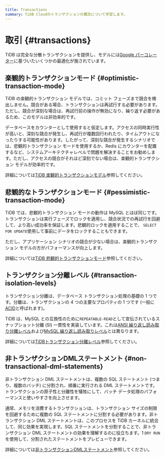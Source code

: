 ```yaml
---
title: Transactions
summary: TiDB Cloudのトランザクションの概念について学習します。
---
```


# 取引 {#transactions}

TiDB は完全な分散トランザクションを提供し、モデルには[Google パーコレーター](https://research.google.com/pubs/pub36726.html)に基づいたいくつかの最適化が施されています。

## 楽観的トランザクションモード {#optimistic-transaction-mode}

TiDB の楽観的トランザクション モデルでは、コミット フェーズまで競合を検出しません。競合がある場合、トランザクションは再試行する必要があります。ただし、競合が深刻な場合は、再試行前の操作が無効になり、繰り返す必要があるため、このモデルは非効率的です。

データベースをカウンターとして使用すると仮定します。アクセスの同時実行性が高いと、深刻な競合が発生し、再試行が複数回行われたり、タイムアウトになったりする可能性があります。したがって、深刻な競合が発生するシナリオでは、悲観的トランザクション モードを使用するか、Redis にカウンターを配置するなど、システムアーキテクチャレベルで問題を解決することをお勧めします。ただし、アクセスの競合がそれほど深刻でない場合は、楽観的トランザクション モデルが効率的です。

詳細については[TiDB 楽観的トランザクションモデル](/optimistic-transaction.md)参照してください。

## 悲観的なトランザクションモード {#pessimistic-transaction-mode}

TiDB では、悲観的トランザクション モードの動作は MySQL とほぼ同じです。トランザクションは実行フェーズでロックを適用し、競合状況での再試行を回避して、より高い成功率を保証します。悲観的ロックを適用することで、 `SELECT FOR UPDATE`使用して事前にデータをロックすることもできます。

ただし、アプリケーション シナリオの競合が少ない場合は、楽観的トランザクション モデルの方がパフォーマンスが向上します。

詳細については[TiDB 悲観的トランザクションモード](/pessimistic-transaction.md)参照してください。

## トランザクション分離レベル {#transaction-isolation-levels}

トランザクション分離は、データベース トランザクション処理の基礎の 1 つです。分離は、トランザクションの 4 つの主要なプロパティの 1 つです (一般に[ACID](/tidb-cloud/tidb-cloud-glossary.md#acid)と呼ばれます)。

TiDB は、MySQL との互換性のために`REPEATABLE-READ`として宣伝されているスナップショット分離 (SI) 一貫性を実装しています。これは[ANSI 繰り返し読み取り分離レベル](/transaction-isolation-levels.md#difference-between-tidb-and-ansi-repeatable-read)および[MySQL 繰り返し読み取りレベル](/transaction-isolation-levels.md#difference-between-tidb-and-mysql-repeatable-read)とは異なります。

詳細については[TiDBトランザクション分離レベル](/transaction-isolation-levels.md)参照してください。

## 非トランザクションDMLステートメント {#non-transactional-dml-statements}

非トランザクション DML ステートメントは、複数の SQL ステートメント (つまり、複数のバッチ) に分割され、順番に実行される DML ステートメントです。トランザクションの原子性と分離性を犠牲にして、バッチ データ処理のパフォーマンスと使いやすさを向上させます。

通常、メモリを消費するトランザクションは、トランザクション サイズの制限を回避するために複数の SQL ステートメントに分割する必要があります。非トランザクション DML ステートメントは、このプロセスを TiDB カーネルに統合して、同じ効果を実現します。SQL ステートメントを分割することで、非トランザクション DML ステートメントの効果を理解するのに役立ちます。1 `DRY RUN`を使用して、分割されたステートメントをプレビューできます。

詳細については[非トランザクションDMLステートメント](/non-transactional-dml.md)参照してください。
